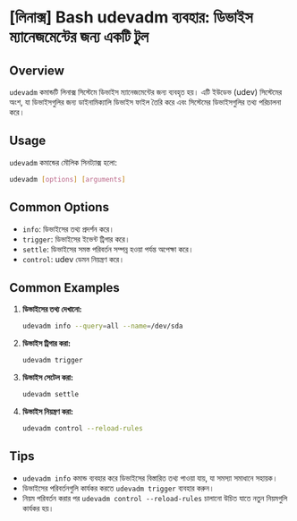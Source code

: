 # [লিনাক্স] Bash udevadm ব্যবহার: ডিভাইস ম্যানেজমেন্টের জন্য একটি টুল

## Overview
`udevadm` কমান্ডটি লিনাক্স সিস্টেমে ডিভাইস ম্যানেজমেন্টের জন্য ব্যবহৃত হয়। এটি ইউডেভ (udev) সিস্টেমের অংশ, যা ডিভাইসগুলির জন্য ডাইনামিক্যালি ডিভাইস ফাইল তৈরি করে এবং সিস্টেমের ডিভাইসগুলির তথ্য পরিচালনা করে।

## Usage
`udevadm` কমান্ডের মৌলিক সিনট্যাক্স হলো:

```bash
udevadm [options] [arguments]
```

## Common Options
- `info`: ডিভাইসের তথ্য প্রদর্শন করে।
- `trigger`: ডিভাইসের ইভেন্ট ট্রিগার করে।
- `settle`: ডিভাইসের সমস্ত পরিবর্তন সম্পন্ন হওয়া পর্যন্ত অপেক্ষা করে।
- `control`: udev ডেমন নিয়ন্ত্রণ করে।

## Common Examples
1. **ডিভাইসের তথ্য দেখানো:**
   ```bash
   udevadm info --query=all --name=/dev/sda
   ```

2. **ডিভাইস ট্রিগার করা:**
   ```bash
   udevadm trigger
   ```

3. **ডিভাইস সেটেল করা:**
   ```bash
   udevadm settle
   ```

4. **ডিভাইস নিয়ন্ত্রণ করা:**
   ```bash
   udevadm control --reload-rules
   ```

## Tips
- `udevadm info` কমান্ড ব্যবহার করে ডিভাইসের বিস্তারিত তথ্য পাওয়া যায়, যা সমস্যা সমাধানে সহায়ক।
- ডিভাইসের পরিবর্তনগুলি কার্যকর করতে `udevadm trigger` ব্যবহার করুন।
- নিয়ম পরিবর্তন করার পর `udevadm control --reload-rules` চালানো উচিত যাতে নতুন নিয়মগুলি কার্যকর হয়।
